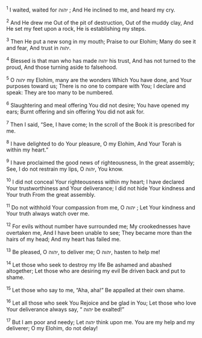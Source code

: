 <sup>1</sup> I waited, waited for יהוה ; And He inclined to me, and heard my cry.

<sup>2</sup> And He drew me Out of the pit of destruction, Out of the muddy clay, And He set my feet upon a rock, He is establishing my steps.

<sup>3</sup> Then He put a new song in my mouth; Praise to our Elohim; Many do see it and fear, And trust in יהוה.

<sup>4</sup> Blessed is that man who has made יהוה his trust, And has not turned to the proud, And those turning aside to falsehood.

<sup>5</sup> O יהוה my Elohim, many are the wonders Which You have done, and Your purposes toward us; There is no one to compare with You; I declare and speak: They are too many to be numbered.

<sup>6</sup> Slaughtering and meal offering You did not desire; You have opened my ears; Burnt offering and sin offering You did not ask for.

<sup>7</sup> Then I said, “See, I have come; In the scroll of the Book it is prescribed for me.

<sup>8</sup> I have delighted to do Your pleasure, O my Elohim, And Your Torah is within my heart.”

<sup>9</sup> I have proclaimed the good news of righteousness, In the great assembly; See, I do not restrain my lips, O יהוה, You know.

<sup>10</sup> I did not conceal Your righteousness within my heart; I have declared Your trustworthiness and Your deliverance; I did not hide Your kindness and Your truth From the great assembly.

<sup>11</sup> Do not withhold Your compassion from me, O יהוה ; Let Your kindness and Your truth always watch over me.

<sup>12</sup> For evils without number have surrounded me; My crookednesses have overtaken me, And I have been unable to see; They became more than the hairs of my head; And my heart has failed me.

<sup>13</sup> Be pleased, O יהוה, to deliver me; O יהוה, hasten to help me!

<sup>14</sup> Let those who seek to destroy my life Be ashamed and abashed altogether; Let those who are desiring my evil Be driven back and put to shame.

<sup>15</sup> Let those who say to me, “Aha, aha!” Be appalled at their own shame.

<sup>16</sup> Let all those who seek You Rejoice and be glad in You; Let those who love Your deliverance always say, “ יהוה be exalted!”

<sup>17</sup> But I am poor and needy; Let יהוה think upon me. You are my help and my deliverer; O my Elohim, do not delay!

